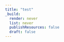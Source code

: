 ```yaml
---
title: "test"
_build:
  render: never
  list: never
  publishResources: false
  draft: false
---
```


